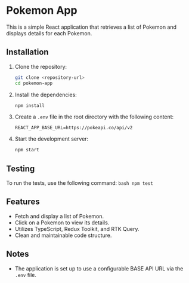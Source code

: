 # Pokemon App

This is a simple React application that retrieves a list of Pokemon and displays details for each Pokemon.

## Installation

1. Clone the repository:
    ```bash
    git clone <repository-url>
    cd pokemon-app
    ```

2. Install the dependencies:
    ```bash
    npm install
    ```

3. Create a `.env` file in the root directory with the following content:
    ```plaintext
    REACT_APP_BASE_URL=https://pokeapi.co/api/v2
    ```

4. Start the development server:
    ```bash
    npm start
    ```

## Testing

To run the tests, use the following command:
    ```bash
    npm test
    ```

## Features

- Fetch and display a list of Pokemon.
- Click on a Pokemon to view its details.
- Utilizes TypeScript, Redux Toolkit, and RTK Query.
- Clean and maintainable code structure.

## Notes

- The application is set up to use a configurable BASE API URL via the `.env` file.
